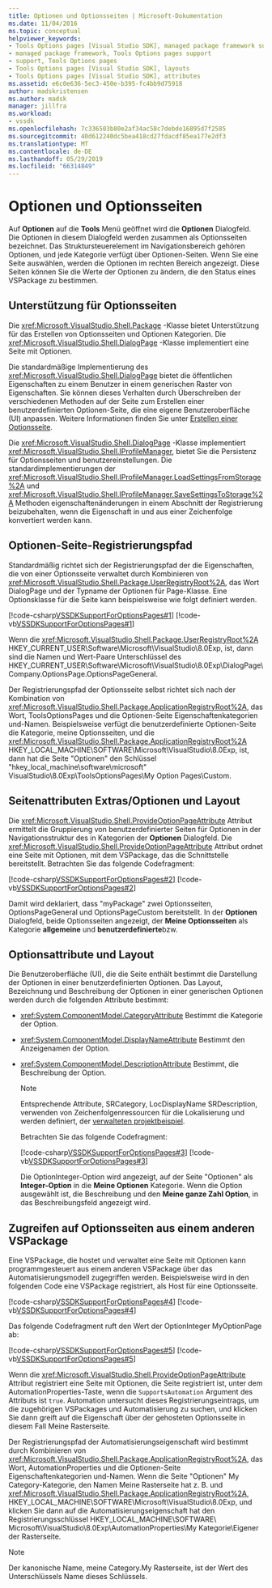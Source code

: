 ```yaml
---
title: Optionen und Optionsseiten | Microsoft-Dokumentation
ms.date: 11/04/2016
ms.topic: conceptual
helpviewer_keywords:
- Tools Options pages [Visual Studio SDK], managed package framework support
- managed package framework, Tools Options pages support
- support, Tools Options pages
- Tools Options pages [Visual Studio SDK], layouts
- Tools Options pages [Visual Studio SDK], attributes
ms.assetid: e6c0e636-5ec3-450e-b395-fc4bb9d75918
author: madskristensen
ms.author: madsk
manager: jillfra
ms.workload:
- vssdk
ms.openlocfilehash: 7c336503b80e2af34ac58c7debde16895d7f2585
ms.sourcegitcommit: 40d612240dc5bea418cd27fdacdf85ea177e2df3
ms.translationtype: MT
ms.contentlocale: de-DE
ms.lasthandoff: 05/29/2019
ms.locfileid: "66314849"
---
```

# <a name="options-and-options-pages"></a>Optionen und Optionsseiten
Auf **Optionen** auf die **Tools** Menü geöffnet wird die **Optionen** Dialogfeld. Die Optionen in diesem Dialogfeld werden zusammen als Optionsseiten bezeichnet. Das Struktursteuerelement im Navigationsbereich gehören Optionen, und jede Kategorie verfügt über Optionen-Seiten. Wenn Sie eine Seite auswählen, werden die Optionen im rechten Bereich angezeigt. Diese Seiten können Sie die Werte der Optionen zu ändern, die den Status eines VSPackage zu bestimmen.

## <a name="support-for-options-pages"></a>Unterstützung für Optionsseiten
 Die <xref:Microsoft.VisualStudio.Shell.Package> -Klasse bietet Unterstützung für das Erstellen von Optionsseiten und Optionen Kategorien. Die <xref:Microsoft.VisualStudio.Shell.DialogPage> -Klasse implementiert eine Seite mit Optionen.

 Die standardmäßige Implementierung des <xref:Microsoft.VisualStudio.Shell.DialogPage> bietet die öffentlichen Eigenschaften zu einem Benutzer in einem generischen Raster von Eigenschaften. Sie können dieses Verhalten durch Überschreiben der verschiedenen Methoden auf der Seite zum Erstellen einer benutzerdefinierten Optionen-Seite, die eine eigene Benutzeroberfläche (UI) anpassen. Weitere Informationen finden Sie unter [Erstellen einer Optionsseite](../../extensibility/creating-an-options-page.md).

 Die <xref:Microsoft.VisualStudio.Shell.DialogPage> -Klasse implementiert <xref:Microsoft.VisualStudio.Shell.IProfileManager>, bietet Sie die Persistenz für Optionsseiten und benutzereinstellungen. Die standardimplementierungen der <xref:Microsoft.VisualStudio.Shell.IProfileManager.LoadSettingsFromStorage%2A> und <xref:Microsoft.VisualStudio.Shell.IProfileManager.SaveSettingsToStorage%2A> Methoden eigenschaftenänderungen in einem Abschnitt der Registrierung beizubehalten, wenn die Eigenschaft in und aus einer Zeichenfolge konvertiert werden kann.

## <a name="options-page-registry-path"></a>Optionen-Seite-Registrierungspfad
 Standardmäßig richtet sich der Registrierungspfad der die Eigenschaften, die von einer Optionsseite verwaltet durch Kombinieren von <xref:Microsoft.VisualStudio.Shell.Package.UserRegistryRoot%2A>, das Wort DialogPage und der Typname der Optionen für Page-Klasse. Eine Optionsklasse für die Seite kann beispielsweise wie folgt definiert werden.

 [!code-csharp[VSSDKSupportForOptionsPages#1](../../extensibility/internals/codesnippet/CSharp/options-and-options-pages_1.cs)]
 [!code-vb[VSSDKSupportForOptionsPages#1](../../extensibility/internals/codesnippet/VisualBasic/options-and-options-pages_1.vb)]

 Wenn die <xref:Microsoft.VisualStudio.Shell.Package.UserRegistryRoot%2A> HKEY_CURRENT_USER\Software\Microsoft\VisualStudio\8.0Exp, ist, dann sind die Namen und Wert-Paare Unterschlüssel des HKEY_CURRENT_USER\Software\Microsoft\VisualStudio\8.0Exp\DialogPage\ Company.OptionsPage.OptionsPageGeneral.

 Der Registrierungspfad der Optionsseite selbst richtet sich nach der Kombination von <xref:Microsoft.VisualStudio.Shell.Package.ApplicationRegistryRoot%2A>, das Wort, ToolsOptionsPages und die Optionen-Seite Eigenschaftenkategorien und-Namen. Beispielsweise verfügt die benutzerdefinierte Optionen-Seite die Kategorie, meine Optionsseiten, und die <xref:Microsoft.VisualStudio.Shell.Package.ApplicationRegistryRoot%2A> HKEY_LOCAL_MACHINE\SOFTWARE\Microsoft\VisualStudio\8.0Exp, ist, dann hat die Seite "Optionen" den Schlüssel "hkey_local_machine\software\microsoft\" VisualStudio\8.0Exp\ToolsOptionsPages\My Option Pages\Custom.

## <a name="toolsoptions-page-attributes-and-layout"></a>Seitenattributen Extras/Optionen und Layout
 Die <xref:Microsoft.VisualStudio.Shell.ProvideOptionPageAttribute> Attribut ermittelt die Gruppierung von benutzerdefinierter Seiten für Optionen in der Navigationsstruktur des in Kategorien der **Optionen** Dialogfeld. Die <xref:Microsoft.VisualStudio.Shell.ProvideOptionPageAttribute> Attribut ordnet eine Seite mit Optionen, mit dem VSPackage, das die Schnittstelle bereitstellt. Betrachten Sie das folgende Codefragment:

 [!code-csharp[VSSDKSupportForOptionsPages#2](../../extensibility/internals/codesnippet/CSharp/options-and-options-pages_2.cs)]
 [!code-vb[VSSDKSupportForOptionsPages#2](../../extensibility/internals/codesnippet/VisualBasic/options-and-options-pages_2.vb)]

 Damit wird deklariert, dass "myPackage" zwei Optionsseiten, OptionsPageGeneral und OptionsPageCustom bereitstellt. In der **Optionen** Dialogfeld, beide Optionsseiten angezeigt, der **Meine Optionsseiten** als Kategorie **allgemeine** und **benutzerdefinierte**bzw.

## <a name="option-attributes-and-layout"></a>Optionsattribute und Layout
 Die Benutzeroberfläche (UI), die die Seite enthält bestimmt die Darstellung der Optionen in einer benutzerdefinierten Optionen. Das Layout, Bezeichnung und Beschreibung der Optionen in einer generischen Optionen werden durch die folgenden Attribute bestimmt:

- <xref:System.ComponentModel.CategoryAttribute> Bestimmt die Kategorie der Option.

- <xref:System.ComponentModel.DisplayNameAttribute> Bestimmt den Anzeigenamen der Option.

- <xref:System.ComponentModel.DescriptionAttribute> Bestimmt, die Beschreibung der Option.

  > [!NOTE]
  > Entsprechende Attribute, SRCategory, LocDisplayName SRDescription, verwenden von Zeichenfolgenressourcen für die Lokalisierung und werden definiert, der [verwalteten projektbeispiel](http://go.microsoft.com/fwlink/?LinkId=122774).

  Betrachten Sie das folgende Codefragment:

  [!code-csharp[VSSDKSupportForOptionsPages#3](../../extensibility/internals/codesnippet/CSharp/options-and-options-pages_3.cs)]
  [!code-vb[VSSDKSupportForOptionsPages#3](../../extensibility/internals/codesnippet/VisualBasic/options-and-options-pages_3.vb)]

  Die OptionInteger-Option wird angezeigt, auf der Seite "Optionen" als **Integer-Option** in die **Meine Optionen** Kategorie. Wenn die Option ausgewählt ist, die Beschreibung und den **Meine ganze Zahl Option**, in das Beschreibungsfeld angezeigt wird.

## <a name="accessing-options-pages-from-another-vspackage"></a>Zugreifen auf Optionsseiten aus einem anderen VSPackage
 Eine VSPackage, die hostet und verwaltet eine Seite mit Optionen kann programmgesteuert aus einem anderen VSPackage über das Automatisierungsmodell zugegriffen werden. Beispielsweise wird in den folgenden Code eine VSPackage registriert, als Host für eine Optionsseite.

 [!code-csharp[VSSDKSupportForOptionsPages#4](../../extensibility/internals/codesnippet/CSharp/options-and-options-pages_4.cs)]
 [!code-vb[VSSDKSupportForOptionsPages#4](../../extensibility/internals/codesnippet/VisualBasic/options-and-options-pages_4.vb)]

 Das folgende Codefragment ruft den Wert der OptionInteger MyOptionPage ab:

 [!code-csharp[VSSDKSupportForOptionsPages#5](../../extensibility/internals/codesnippet/CSharp/options-and-options-pages_5.cs)]
 [!code-vb[VSSDKSupportForOptionsPages#5](../../extensibility/internals/codesnippet/VisualBasic/options-and-options-pages_5.vb)]

 Wenn die <xref:Microsoft.VisualStudio.Shell.ProvideOptionPageAttribute> Attribut registriert eine Seite mit Optionen, die Seite registriert ist, unter dem AutomationProperties-Taste, wenn die `SupportsAutomation` Argument des Attributs ist `true`. Automation untersucht dieses Registrierungseintrags, um die zugehörigen VSPackages und Automatisierung zu suchen, und klicken Sie dann greift auf die Eigenschaft über der gehosteten Optionsseite in diesem Fall Meine Rasterseite.

 Der Registrierungspfad der Automatisierungseigenschaft wird bestimmt durch Kombinieren von <xref:Microsoft.VisualStudio.Shell.Package.ApplicationRegistryRoot%2A>, das Wort, AutomationProperties und die Optionen-Seite Eigenschaftenkategorien und-Namen. Wenn die Seite "Optionen" My Category-Kategorie, den Namen Meine Rasterseite hat z. B. und <xref:Microsoft.VisualStudio.Shell.Package.ApplicationRegistryRoot%2A>, HKEY_LOCAL_MACHINE\SOFTWARE\Microsoft\VisualStudio\8.0Exp, und klicken Sie dann auf die Automatisierungseigenschaft hat den Registrierungsschlüssel HKEY_LOCAL_MACHINE\SOFTWARE\ Microsoft\VisualStudio\8.0Exp\AutomationProperties\My Kategorie\Eigener der Rasterseite.

> [!NOTE]
> Der kanonische Name, meine Category.My Rasterseite, ist der Wert des Unterschlüssels Name dieses Schlüssels.